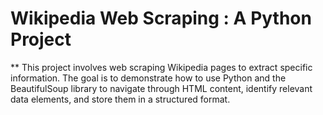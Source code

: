 # Wikipedia Web Scraping : A Python Project      

** This project involves web scraping Wikipedia pages to extract specific information. The goal is to demonstrate how to use Python and the BeautifulSoup library to navigate through HTML content, identify relevant data elements, and store them in a structured format.
  
